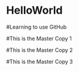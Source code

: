 # HelloWorld

#Learning to use GitHub

#This is the Master Copy 1

#This is the Master Copy 2

#This is the Master Copy 3
